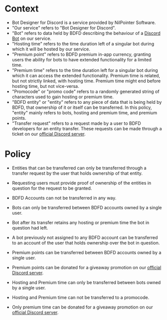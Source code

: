 # Context

- Bot Designer for Discord is a service provided by NilPointer Software.
- "Our service" refers to "Bot Designer for Discord".
- "Bot" refers to data held by BDFD describing the behaviour of a [Discord Bot](https://discord.com/developers/docs) on our service.
- "Hosting time" refers to the time duration left of a singular bot during which it will be hosted by our service.
- "Premium point" refers to BDFD premium in-app currency, granting users the ability for bots to have extended functionality for a limited time.
- "Premium time" refers to the time duration left for a singular bot during which it can access the extended functionality.
  Premium time is related, but not strictly linked, with hosting time. Premium time might end before hosting time, but not vice-versa.
- "Promocode" or "promo code" refers to a randomly generated string of characters used to gain hosting or premium time.
- "BDFD entity" or "entity" refers to any piece of data that is being held by BDFD, that ownership of it or itself can be transferred.
  In this policy, "entity" mainly refers to bots, hosting and premium time, and premium points.
- "Transfer request" refers to a request made by a user to BDFD developers for an entity transfer.
  These requests can be made through a ticket on our [official Discord server](https://discord.gg/botdesigner).

# Policy

- Entities that can be transferred can only be transferred through a transfer request by the user that holds ownership of that entity.
- Requesting users must provide proof of ownership of the entities in question for the request to be granted.
- BDFD Accounts can not be transferred in any way.

- Bots can only be transferred between BDFD accounts owned by a single user.
- Bot after its transfer retains any hosting or premium time the bot in question had left.
- A bot previously not assigned to any BDFD account can be transferred to an account of the user that holds ownership over the bot in question.

- Premium points can be transferred between BDFD accounts owned by a single user.
- Premium points can be donated for a giveaway promotion on our [official Discord server](https://discord.gg/botdesigner).

- Hosting and Premium time can only be transferred between bots owned by a single user.
- Hosting and Premium time can not be transferred to a promocode.
- Only premium time can be donated for a giveaway promotion on our [official Discord server](https://discord.gg/botdesigner).

